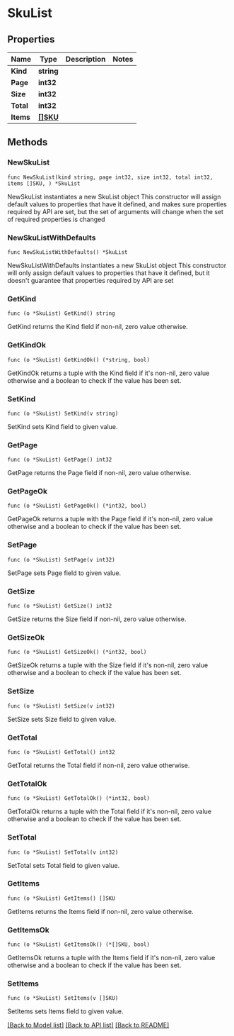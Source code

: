 # SkuList

## Properties

Name | Type | Description | Notes
------------ | ------------- | ------------- | -------------
**Kind** | **string** |  | 
**Page** | **int32** |  | 
**Size** | **int32** |  | 
**Total** | **int32** |  | 
**Items** | [**[]SKU**](SKU.md) |  | 

## Methods

### NewSkuList

`func NewSkuList(kind string, page int32, size int32, total int32, items []SKU, ) *SkuList`

NewSkuList instantiates a new SkuList object
This constructor will assign default values to properties that have it defined,
and makes sure properties required by API are set, but the set of arguments
will change when the set of required properties is changed

### NewSkuListWithDefaults

`func NewSkuListWithDefaults() *SkuList`

NewSkuListWithDefaults instantiates a new SkuList object
This constructor will only assign default values to properties that have it defined,
but it doesn't guarantee that properties required by API are set

### GetKind

`func (o *SkuList) GetKind() string`

GetKind returns the Kind field if non-nil, zero value otherwise.

### GetKindOk

`func (o *SkuList) GetKindOk() (*string, bool)`

GetKindOk returns a tuple with the Kind field if it's non-nil, zero value otherwise
and a boolean to check if the value has been set.

### SetKind

`func (o *SkuList) SetKind(v string)`

SetKind sets Kind field to given value.


### GetPage

`func (o *SkuList) GetPage() int32`

GetPage returns the Page field if non-nil, zero value otherwise.

### GetPageOk

`func (o *SkuList) GetPageOk() (*int32, bool)`

GetPageOk returns a tuple with the Page field if it's non-nil, zero value otherwise
and a boolean to check if the value has been set.

### SetPage

`func (o *SkuList) SetPage(v int32)`

SetPage sets Page field to given value.


### GetSize

`func (o *SkuList) GetSize() int32`

GetSize returns the Size field if non-nil, zero value otherwise.

### GetSizeOk

`func (o *SkuList) GetSizeOk() (*int32, bool)`

GetSizeOk returns a tuple with the Size field if it's non-nil, zero value otherwise
and a boolean to check if the value has been set.

### SetSize

`func (o *SkuList) SetSize(v int32)`

SetSize sets Size field to given value.


### GetTotal

`func (o *SkuList) GetTotal() int32`

GetTotal returns the Total field if non-nil, zero value otherwise.

### GetTotalOk

`func (o *SkuList) GetTotalOk() (*int32, bool)`

GetTotalOk returns a tuple with the Total field if it's non-nil, zero value otherwise
and a boolean to check if the value has been set.

### SetTotal

`func (o *SkuList) SetTotal(v int32)`

SetTotal sets Total field to given value.


### GetItems

`func (o *SkuList) GetItems() []SKU`

GetItems returns the Items field if non-nil, zero value otherwise.

### GetItemsOk

`func (o *SkuList) GetItemsOk() (*[]SKU, bool)`

GetItemsOk returns a tuple with the Items field if it's non-nil, zero value otherwise
and a boolean to check if the value has been set.

### SetItems

`func (o *SkuList) SetItems(v []SKU)`

SetItems sets Items field to given value.



[[Back to Model list]](../README.md#documentation-for-models) [[Back to API list]](../README.md#documentation-for-api-endpoints) [[Back to README]](../README.md)


